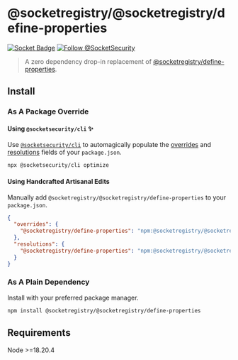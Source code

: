 # @socketregistry/@socketregistry/define-properties

[![Socket Badge](https://socket.dev/api/badge/npm/package/@socketregistry/@socketregistry/define-properties)](https://socket.dev/npm/package/@socketregistry/@socketregistry/define-properties)
[![Follow @SocketSecurity](https://img.shields.io/twitter/follow/SocketSecurity?style=social)](https://twitter.com/SocketSecurity)

> A zero dependency drop-in replacement of
> [@socketregistry/define-properties](https://www.npmjs.com/package/@socketregistry/define-properties).

## Install

### As A Package Override

#### Using `@socketsecurity/cli` :sparkles:

Use [`@socketsecurity/cli`](https://www.npmjs.com/package/@socketsecurity/cli)
to automagically populate the
[overrides](https://docs.npmjs.com/cli/v9/configuring-npm/package-json#overrides)
and [resolutions](https://yarnpkg.com/configuration/manifest#resolutions) fields
of your `package.json`.

```sh
npx @socketsecurity/cli optimize
```

#### Using Handcrafted Artisanal Edits

Manually add `@socketregistry/@socketregistry/define-properties` to your
`package.json`.

```json
{
  "overrides": {
    "@socketregistry/define-properties": "npm:@socketregistry/@socketregistry/define-properties@^1"
  },
  "resolutions": {
    "@socketregistry/define-properties": "npm:@socketregistry/@socketregistry/define-properties@^1"
  }
}
```

### As A Plain Dependency

Install with your preferred package manager.

```sh
npm install @socketregistry/@socketregistry/define-properties
```

## Requirements

Node &gt;=18.20.4
